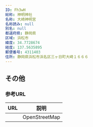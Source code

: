 ```yaml
---
ID: Fh3wH
総称: 神明神社
名称: 大崎神明宮
名称読み: null
別名: null
都道府県: 静岡県
区域: 浜松市
緯度: 34.7728674
経度: 137.5635895
郵便番号: 4311403
住所: 静岡県浜松市浜名区三ヶ日町大崎１６６６
---
```


## その他

### 参考URL

| URL | 説明          |
| --- | ------------- |
|     | OpenStreetMap |
